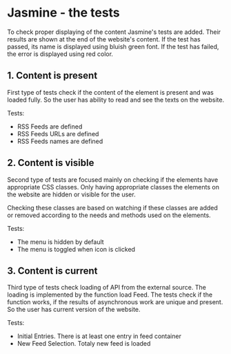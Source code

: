# Jasmine - the tests

To check proper displaying of the content Jasmine's tests are added. Their results are shown at the end of the website's content. 
If the test has passed, its name is displayed using bluish green font. 
If the test has failed, the error is displayed using red color. 


## 1. Content is present

First type of tests check if the content of the element is present and was loaded fully. So the user has ability to read and see the texts on the website. 

Tests:
* RSS Feeds are defined
* RSS Feeds URLs are defined
* RSS Feeds names are defined


## 2. Content is visible

Second type of tests are focused mainly on checking if the elements have appropriate CSS classes. Only having appropriate classes the elements on the website are hidden or visible for the user.

Checking these classes are based on watching if these classes are added or removed according to the needs and methods used on the elements.

Tests:
* The menu is hidden by default
* The menu is toggled when icon is clicked


## 3. Content is current

Third type of tests check loading of API from the external source. The loading is implemented by the function load Feed. The tests check if the function works, if the results of asynchronous work are unique and present. So the user has current version of the website. 

Tests:
* Initial Entries. There is at least one entry in feed container
* New Feed Selection. Totaly new feed is loaded

